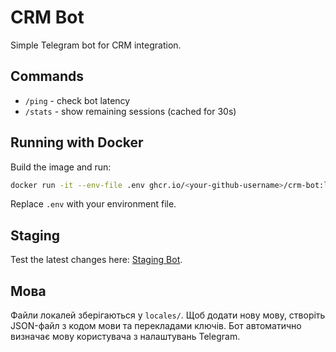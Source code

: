 # CRM Bot

Simple Telegram bot for CRM integration.

## Commands

- `/ping` - check bot latency
- `/stats` - show remaining sessions (cached for 30s)

## Running with Docker

Build the image and run:

```bash
docker run -it --env-file .env ghcr.io/<your-github-username>/crm-bot:latest
```

Replace `.env` with your environment file.

## Staging

Test the latest changes here: [Staging Bot](https://t.me/crm_bot_staging).

## Мова

Файли локалей зберігаються у `locales/`. Щоб додати нову мову, створіть JSON-файл з кодом мови та перекладами ключів. Бот автоматично визначає мову користувача з налаштувань Telegram.
